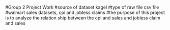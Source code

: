 #Group 2 Project Work 
#source of dataset kagel
#type of raw file csv file
#walmart sales datasets, cpi and jobless claims
#the purpose of this project is to analyze the relation ship between the cpi and sales and jobless claim and sales
